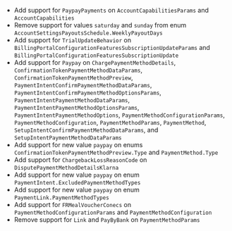 * Add support for `PaypayPayments` on `AccountCapabilitiesParams` and `AccountCapabilities`
* Remove support for values `saturday` and `sunday` from enum `AccountSettingsPayoutsSchedule.WeeklyPayoutDays`
* Add support for `TrialUpdateBehavior` on `BillingPortalConfigurationFeaturesSubscriptionUpdateParams` and `BillingPortalConfigurationFeaturesSubscriptionUpdate`
* Add support for `Paypay` on `ChargePaymentMethodDetails`, `ConfirmationTokenPaymentMethodDataParams`, `ConfirmationTokenPaymentMethodPreview`, `PaymentIntentConfirmPaymentMethodDataParams`, `PaymentIntentConfirmPaymentMethodOptionsParams`, `PaymentIntentPaymentMethodDataParams`, `PaymentIntentPaymentMethodOptionsParams`, `PaymentIntentPaymentMethodOptions`, `PaymentMethodConfigurationParams`, `PaymentMethodConfiguration`, `PaymentMethodParams`, `PaymentMethod`, `SetupIntentConfirmPaymentMethodDataParams`, and `SetupIntentPaymentMethodDataParams`
* Add support for new value `paypay` on enums `ConfirmationTokenPaymentMethodPreview.Type` and `PaymentMethod.Type`
* Add support for `ChargebackLossReasonCode` on `DisputePaymentMethodDetailsKlarna`
* Add support for new value `paypay` on enum `PaymentIntent.ExcludedPaymentMethodTypes`
* Add support for new value `paypay` on enum `PaymentLink.PaymentMethodTypes`
* Add support for `FRMealVoucherConecs` on `PaymentMethodConfigurationParams` and `PaymentMethodConfiguration`
* Remove support for `Link` and `PayByBank` on `PaymentMethodParams`